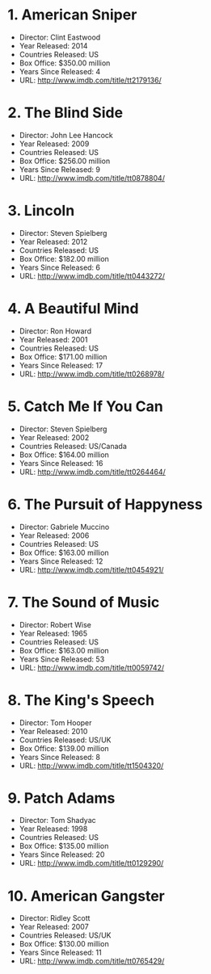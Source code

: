 #  1. American Sniper
*  Director: Clint Eastwood 
*  Year Released: 2014 
*  Countries Released: US 
*  Box Office: $350.00 million
*  Years Since Released: 4 
*  URL: <http://www.imdb.com/title/tt2179136/>
#  2. The Blind Side
*  Director: John Lee Hancock 
*  Year Released: 2009 
*  Countries Released: US 
*  Box Office: $256.00 million
*  Years Since Released: 9 
*  URL: <http://www.imdb.com/title/tt0878804/>
#  3. Lincoln
*  Director: Steven Spielberg 
*  Year Released: 2012 
*  Countries Released: US 
*  Box Office: $182.00 million
*  Years Since Released: 6 
*  URL: <http://www.imdb.com/title/tt0443272/>
#  4. A Beautiful Mind
*  Director: Ron Howard 
*  Year Released: 2001 
*  Countries Released: US 
*  Box Office: $171.00 million
*  Years Since Released: 17 
*  URL: <http://www.imdb.com/title/tt0268978/>
#  5. Catch Me If You Can
*  Director: Steven Spielberg 
*  Year Released: 2002 
*  Countries Released: US/Canada 
*  Box Office: $164.00 million
*  Years Since Released: 16 
*  URL: <http://www.imdb.com/title/tt0264464/>
#  6. The Pursuit of Happyness
*  Director: Gabriele Muccino 
*  Year Released: 2006 
*  Countries Released: US 
*  Box Office: $163.00 million
*  Years Since Released: 12 
*  URL: <http://www.imdb.com/title/tt0454921/>
#  7. The Sound of Music
*  Director: Robert Wise 
*  Year Released: 1965 
*  Countries Released: US 
*  Box Office: $163.00 million
*  Years Since Released: 53 
*  URL: <http://www.imdb.com/title/tt0059742/>
#  8. The King's Speech
*  Director: Tom Hooper 
*  Year Released: 2010 
*  Countries Released: US/UK 
*  Box Office: $139.00 million
*  Years Since Released: 8 
*  URL: <http://www.imdb.com/title/tt1504320/>
#  9. Patch Adams
*  Director: Tom Shadyac 
*  Year Released: 1998 
*  Countries Released: US 
*  Box Office: $135.00 million
*  Years Since Released: 20 
*  URL: <http://www.imdb.com/title/tt0129290/>
#  10. American Gangster
*  Director: Ridley Scott 
*  Year Released: 2007 
*  Countries Released: US/UK 
*  Box Office: $130.00 million
*  Years Since Released: 11 
*  URL: <http://www.imdb.com/title/tt0765429/>
